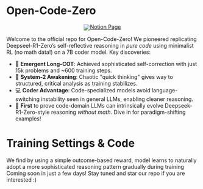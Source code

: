 # Open-Code-Zero
<div align="center" style="line-height: 1;">
  <a href="https://nebula-petunia-008.notion.site/Aha-Moment-in-Code-Reasoning-from-7B-Base-Models-and-15k-data-1b138625ace8802a9740de5b6fe567ed" target="_blank">
  <img alt="Notion Page"
    src="https://img.shields.io/badge/Notion-%23000000.svg?style=for-the-badge&logo=notion&logoColor=white"/></a>
  <br>
</div>

Welcome to the official repo for Open-Code-Zero! We pioneered replicating Deepseel-R1-Zero’s self-reflective reasoning in *pure code* using minimalist RL (no math data!) on a 7B coder model. Key discoveries:

- 🚀 **Emergent Long-COT**: Achieved sophisticated self-correction with just 15k problems and ~600 training steps.
- 🧠 **System-2 Awakening**: Chaotic "quick thinking" gives way to structured, critical analysis as training stabilizes.
- 💻 **Coder Advantage**: Code-specialized models avoid language-switching instability seen in general LLMs, enabling cleaner reasoning.
- 🫢 **First** to prove code-domain LLMs can intrinsically evolve Deepseek-R1-Zero-style reasoning *without math*. Dive in for paradigm-shifting examples!

# Training Settings & Code




We find by using a simple outcome-based reward, model learns to naturally adopt a more sophisticated reasoning pattern gradually during training
Coming soon in just a few days! Stay tuned and star our repo if you are interested :) 
